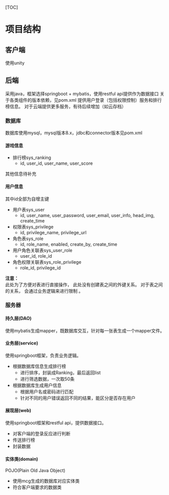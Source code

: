 [TOC]

# 项目结构



## 客户端

使用unity



## 后端

采用java，框架选择springboot + mybatis，使用restful api提供作为数据接口
关于各类组件的版本依赖，见pom.xml
提供用户登录（包括权限控制）服务和排行榜信息。
对于云端提供更多服务，有待后续增加（如云存档）



### 数据库
数据库使用mysql，mysql版本8.x，jdbc和connector版本见pom.xml

#### 游戏信息
- 排行榜sys_ranking
  - id, user_id, user_name, user_score

其他信息待补充

#### 用户信息

其中id全部为自增主键

- 用户表sys_user
  - id, user_name, user_password, user_email, user_info, head_img, create_time
- 权限表sys_privilege
  - id, privilege_name, privilege_url
- 角色表sys_role
  - id, role_name, enabled, create_by, create_time
- 用户角色关联表sys_user_role
  - user_id, role_id
- 角色权限关联表sys_role_privilege
  - role_id, privilege_id

**注意：**	 
此处为了方便对表进行直接操作， 此处没有创建表之间的外键关系。
对于表之间的关系， 会通过业务逻辑来进行限制 。




### 服务器
#### 持久层(DAO)

使用mybatis生成mapper，既数据库交互，针对每一张表生成一个mapper文件。

#### 业务层(service)

使用springboot框架，负责业务逻辑。

- 根据数据库信息生成排行榜
  - 进行排序，封装成Ranking，最后返回list
  - 进行筛选数据，一次取50条
- 根据数据库生成用户信息
  - 根据用户名或密码进行匹配
  - 针对不同的用户错误返回不同的结果，能区分是否存在用户

#### 展现层(web)

使用springboot框架和restful api，提供数据接口。

- 对客户端的登录反应进行判断
- 传送排行榜
- 封装数据

#### 实体类(domain)

POJO(Plain Old Java Object)

- 使用mcg生成的数据库对应实体类
- 符合客户端要求的数据类













